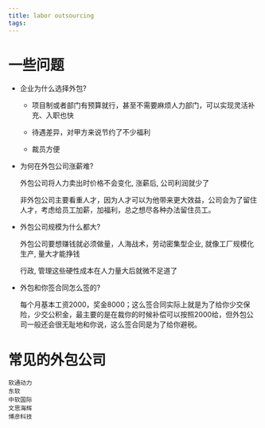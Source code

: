 ```yaml
---
title: labor outsourcing
tags:
---
```



<!--more-->

# 一些问题

- 企业为什么选择外包?

    - 项目制或者部门有预算就行，甚至不需要麻烦人力部门，可以实现灵活补充、入职也快

    - 待遇差异，对甲方来说节约了不少福利

    - 裁员方便


- 为何在外包公司涨薪难?

    外包公司将人力卖出时价格不会变化, 涨薪后, 公司利润就少了

    非外包公司主要看重人才，因为人才可以为他带来更大效益，公司会为了留住人才，考虑给员工加薪，加福利，总之想尽各种办法留住员工。

- 外包公司规模为什么都大?

    外包公司要想赚钱就必须做量，人海战术，劳动密集型企业, 就像工厂规模化生产, 量大才能挣钱

    行政, 管理这些硬性成本在人力量大后就微不足道了

- 外包和你签合同怎么签的?

    每个月基本工资2000，奖金8000；这么签合同实际上就是为了给你少交保险，少交公积金，最主要的是在裁你的时候补偿可以按照2000给，但外包公司一般还会很无耻地和你说，这么签合同是为了给你避税。


# 常见的外包公司

```
软通动力
东软
中软国际
文思海辉
博彦科技
```
